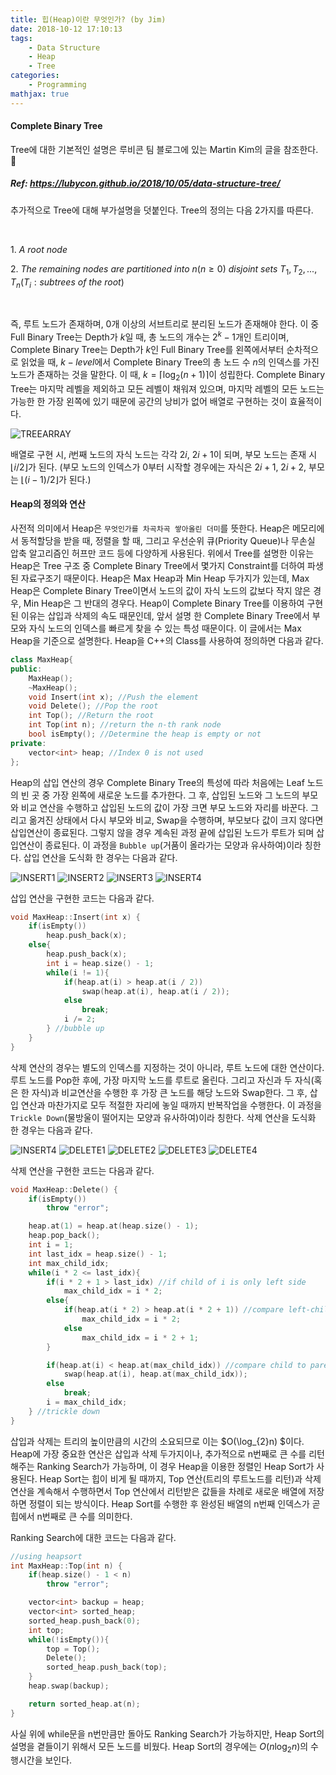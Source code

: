 ```yaml
---
title: 힙(Heap)이란 무엇인가? (by Jim)
date: 2018-10-12 17:10:13
tags:
    - Data Structure
    - Heap
    - Tree
categories:
    - Programming
mathjax: true
---
```


#### Complete Binary Tree

Tree에 대한 기본적인 설명은 루비콘 팀 블로그에 있는 Martin Kim의 글을 참조한다. :bow:

##### Ref: <https://lubycon.github.io/2018/10/05/data-structure-tree/>

추가적으로 Tree에 대해 부가설명을 덧붙인다.
Tree의 정의는 다음 2가지를 따른다.

</br>

$1. \ A \ root \ node$

$2. \ The \ remaining \ nodes \ are \ partitioned \ into \ n(n \geq 0) \ disjoint \ sets \ T_1, T_2, ... , T_n (T_i : subtrees \ of \ the \ root)$

</br>

즉, 루트 노드가 존재하며, 0개 이상의 서브트리로 분리된 노드가 존재해야 한다.
이 중 Full Binary Tree는 Depth가 $k$일 때, 총 노드의 개수는 $2^k - 1$개인 트리이며,
Complete Binary Tree는 Depth가 $k$인 Full Binary Tree를 왼쪽에서부터 순차적으로 읽었을 때, $k-level$에서 Complete Binary Tree의 총 노드 수 $n$의 인덱스를 가진 노드가 존재하는 것을 말한다.
이 때, $k =\lceil\log_{2}(n + 1)\rceil$이 성립한다.
Complete Binary Tree는 마지막 레벨을 제외하고 모든 레벨이 채워져 있으며, 마지막 레벨의 모든 노드는 가능한 한 가장 왼쪽에 있기 때문에 공간의 낭비가 없어 배열로 구현하는 것이 효율적이다.

<!--more-->

![TREEARRAY](/images/about-heap/treearray.png)

배열로 구현 시, $i$번째 노드의 자식 노드는 각각 $2i,\ 2i + 1$이 되며, 부모 노드는 존재 시 $\lfloor i / 2\rfloor$가 된다. (부모 노드의 인덱스가 $0$부터 시작할 경우에는 자식은  $2i + 1,\ 2i + 2$, 부모는 $\lfloor(i - 1) / 2\rfloor$가 된다.)

#### Heap의 정의와 연산

사전적 의미에서 Heap은 `무엇인가를 차곡차곡 쌓아올린 더미`를 뜻한다.
Heap은 메모리에서 동적할당을 받을 때, 정렬을 할 때, 그리고 우선순위 큐(Priority Queue)나 무손실 압축 알고리즘인 허프만 코드 등에 다양하게 사용된다.
위에서 Tree를 설명한 이유는 Heap은 Tree 구조 중 Complete Binary Tree에서 몇가지 Constraint를 더하여 파생된 자료구조기 때문이다.
Heap은 Max Heap과 Min Heap 두가지가 있는데, Max Heap은 Complete Binary Tree이면서 노드의 값이 자식 노드의 값보다 작지 않은 경우, Min Heap은 그 반대의 경우다.
Heap이 Complete Binary Tree를 이용하여 구현된 이유는 삽입과 삭제의 속도 때문인데, 앞서 설명 한 Complete Binary Tree에서 부모와 자식 노드의 인덱스를 빠르게 찾을 수 있는 특성 때문이다.
이 글에서는 Max Heap을 기준으로 설명한다.
Heap을 C++의 Class를 사용하여 정의하면 다음과 같다.

```c++
class MaxHeap{
public:
    MaxHeap();
    ~MaxHeap();
    void Insert(int x); //Push the element
    void Delete(); //Pop the root
    int Top(); //Return the root
    int Top(int n); //return the n-th rank node
    bool isEmpty(); //Determine the heap is empty or not
private:
    vector<int> heap; //Index 0 is not used
};
```

Heap의 삽입 연산의 경우 Complete Binary Tree의 특성에 따라 처음에는 Leaf 노드의 빈 곳 중 가장 왼쪽에 새로운 노드를 추가한다.
그 후, 삽입된 노드와 그 노드의 부모와 비교 연산을 수행하고 삽입된 노드의 값이 가장 크면 부모 노드와 자리를 바꾼다.
그리고 옮겨진 상태에서 다시 부모와 비교, Swap을 수행하며, 부모보다 값이 크지 않다면 삽입연산이 종료된다.
그렇지 않을 경우 계속된 과정 끝에 삽입된 노드가 루트가 되며 삽입연산이 종료된다.
이 과정을 `Bubble up`(거품이 올라가는 모양과 유사하여)이라 칭한다.
삽입 연산을 도식화 한 경우는 다음과 같다.

![INSERT1](/images/about-heap/insert1.jpg)
![INSERT2](/images/about-heap/insert2.jpg)
![INSERT3](/images/about-heap/insert3.jpg)
![INSERT4](/images/about-heap/insert4.jpg)

삽입 연산을 구현한 코드는 다음과 같다.
```c++
void MaxHeap::Insert(int x) {
    if(isEmpty())
        heap.push_back(x);
    else{
        heap.push_back(x);
        int i = heap.size() - 1;
        while(i != 1){
            if(heap.at(i) > heap.at(i / 2))
                swap(heap.at(i), heap.at(i / 2));
            else
                break;
            i /= 2;
        } //bubble up
    }
}
```

삭제 연산의 경우는 별도의 인덱스를 지정하는 것이 아니라, 루트 노드에 대한 연산이다.
루트 노드를 Pop한 후에, 가장 마지막 노드를 루트로 올린다.
그리고 자신과 두 자식(혹은 한 자식)과 비교연산을 수행한 후 가장 큰 노드를 해당 노드와 Swap한다.
그 후, 삽입 연산과 마찬가지로 모두 적절한 자리에 놓일 때까지 반복작업을 수행한다.
이 과정을 `Trickle Down`(물방울이 떨어지는 모양과 유사하여)이라 칭한다.
삭제 연산을 도식화 한 경우는 다음과 같다.

![INSERT4](/images/about-heap/insert4.jpg)
![DELETE1](/images/about-heap/delete1.jpg)
![DELETE2](/images/about-heap/delete2.jpg)
![DELETE3](/images/about-heap/delete3.jpg)
![DELETE4](/images/about-heap/delete4.jpg)

삭제 연산을 구현한 코드는 다음과 같다.
```c++
void MaxHeap::Delete() {
    if(isEmpty())
        throw "error";

    heap.at(1) = heap.at(heap.size() - 1);
    heap.pop_back();
    int i = 1;
    int last_idx = heap.size() - 1;
    int max_child_idx;
    while(i * 2 <= last_idx){
        if(i * 2 + 1 > last_idx) //if child of i is only left side
            max_child_idx = i * 2;
        else{
            if(heap.at(i * 2) > heap.at(i * 2 + 1)) //compare left-child to right-child  before child to parent
                max_child_idx = i * 2;
            else
                max_child_idx = i * 2 + 1;
        }

        if(heap.at(i) < heap.at(max_child_idx)) //compare child to parent
            swap(heap.at(i), heap.at(max_child_idx));
        else
            break;
        i = max_child_idx;
    } //trickle down
}
```

삽입과 삭제는 트리의 높이만큼의 시간의 소요되므로 이는 $O(\log_{2}n) $이다.
Heap에 가장 중요한 연산은 삽입과 삭제 두가지이나, 추가적으로 n번째로 큰 수를 리턴해주는 Ranking Search가 가능하며, 이 경우 Heap을 이용한 정렬인 Heap Sort가 사용된다.
Heap Sort는 힙이 비게 될 때까지, Top 연산(트리의 루트노드를 리턴)과 삭제 연산을 계속해서 수행하면서 Top 연산에서 리턴받은 값들을 차례로 새로운 배열에 저장하면 정렬이 되는 방식이다.
Heap Sort를 수행한 후 완성된 배열의 n번째 인덱스가 곧 힙에서 n번째로 큰 수를 의미한다.

Ranking Search에 대한 코드는 다음과 같다.
```c++
//using heapsort
int MaxHeap::Top(int n) {
    if(heap.size() - 1 < n)
        throw "error";

    vector<int> backup = heap;
    vector<int> sorted_heap;
    sorted_heap.push_back(0);
    int top;
    while(!isEmpty()){
        top = Top();
        Delete();
        sorted_heap.push_back(top);
    }
    heap.swap(backup);

    return sorted_heap.at(n);
}
```
사실 위에 while문을 n번만큼만 돌아도 Ranking Search가 가능하지만, Heap Sort의 설명을 곁들이기 위해서 모든 노드를 비웠다.
Heap Sort의 경우에는 $O(n\log_{2}n)$의 수행시간을 보인다.
